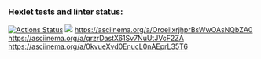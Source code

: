 ### Hexlet tests and linter status:
[![Actions Status](https://github.com/Lamuska/php-project-45/actions/workflows/hexlet-check.yml/badge.svg)](https://github.com/Lamuska/php-project-45/actions)
<a href="https://codeclimate.com/github/Lamuska/php-project-45/maintainability"><img src="https://api.codeclimate.com/v1/badges/bcf3e93b3101dfc7378e/maintainability" /></a>
https://asciinema.org/a/OroeiIxrjhprBsWwOAsNQbZA0
https://asciinema.org/a/qrzrDastX61Sv7NuUtJVcF2ZA
https://asciinema.org/a/0kvueXvd0EnucL0nAEprL35T6
